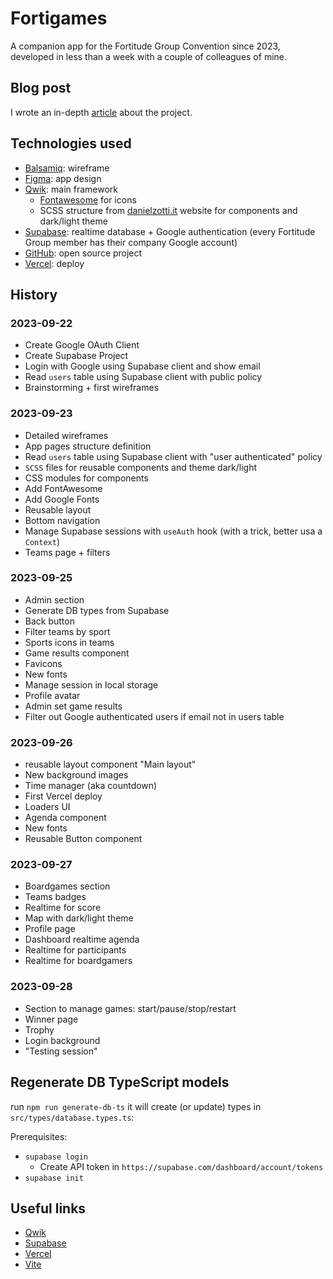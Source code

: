 # Fortigames

A companion app for the Fortitude Group Convention since 2023, developed in less than a week with a couple of colleagues of
mine.

## Blog post

I wrote an in-depth [article](https://dev.to/danielzotti/how-we-built-an-app-in-less-than-5-days-with-qwik-supabase-and-vercel-1b3n) about the project.

## Technologies used

- [Balsamiq](https://balsamiq.com): wireframe
- [Figma](https://www.figma.com): app design
- [Qwik](): main framework
    - [Fontawesome](https://fontawesome.com/) for icons
    - SCSS structure from [danielzotti.it](https://github.com/danielzotti/new.danielzotti.it) website for components and
      dark/light theme
- [Supabase](https://supabase.com/): realtime database + Google authentication (every Fortitude Group member has their
  company Google account)
- [GitHub](https://github.com/): open source project
- [Vercel](https://vercel.com): deploy

## History

### 2023-09-22

- Create Google OAuth Client
- Create Supabase Project
- Login with Google using Supabase client and show email
- Read `users` table using Supabase client with public policy
- Brainstorming + first wireframes

### 2023-09-23

- Detailed wireframes
- App pages structure definition
- Read `users` table using Supabase client with "user authenticated" policy
- `SCSS` files for reusable components and theme dark/light
- CSS modules for components
- Add FontAwesome
- Add Google Fonts
- Reusable layout
- Bottom navigation
- Manage Supabase sessions with `useAuth` hook (with a trick, better usa a `Context`)
- Teams page + filters

### 2023-09-25

- Admin section
- Generate DB types from Supabase
- Back button
- Filter teams by sport
- Sports icons in teams
- Game results component
- Favicons
- New fonts
- Manage session in local storage
- Profile avatar
- Admin set game results
- Filter out Google authenticated users if email not in users table

### 2023-09-26

- reusable layout component "Main layout"
- New background images
- Time manager (aka countdown)
- First Vercel deploy
- Loaders UI
- Agenda component
- New fonts
- Reusable Button component

### 2023-09-27

- Boardgames section
- Teams badges
- Realtime for score
- Map with dark/light theme
- Profile page
- Dashboard realtime agenda
- Realtime for participants
- Realtime for boardgamers

### 2023-09-28
- Section to manage games: start/pause/stop/restart
- Winner page
- Trophy
- Login background
- "Testing session"

## Regenerate DB TypeScript models

run `npm run generate-db-ts` it will create (or update) types in `src/types/database.types.ts`:

Prerequisites:

- `supabase login`
    - Create API token in `https://supabase.com/dashboard/account/tokens`
- `supabase init`

## Useful links

- [Qwik](https://qwik.builder.io/)
- [Supabase](https://supabase.com/docs)
- [Vercel](https://vercel.com/docs)
- [Vite](https://vitejs.dev/)
